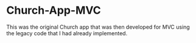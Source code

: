 # Church-App-MVC
This was the original Church app that was then developed for MVC using the legacy code that I had already implemented.
